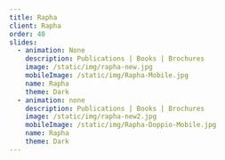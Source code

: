 ```yaml
---
title: Rapha
client: Rapha
order: 40
slides:
  - animation: None
    description: Publications | Books | Brochures
    image: /static/img/rapha-new.jpg
    mobileImage: /static/img/Rapha-Mobile.jpg
    name: Rapha
    theme: Dark
  - animation: none
    description: Publications | Books | Brochures
    image: /static/img/rapha-new2.jpg
    mobileImage: /static/img/Rapha-Doppio-Mobile.jpg
    name: Rapha
    theme: Dark
---
```


